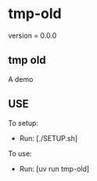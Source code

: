 # tmp-old

version = 0.0.0

## tmp old

A demo

## USE

To setup:
- Run: [./SETUP.sh]

To use:
- Run: [uv run tmp-old]

